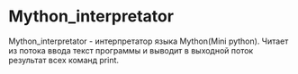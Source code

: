 # Mython_interpretator

Mython_interpretator - интерпретатор языка Mython(Mini python). Читает из потока ввода текст программы и выводит в выходной поток результат всех команд print. 
